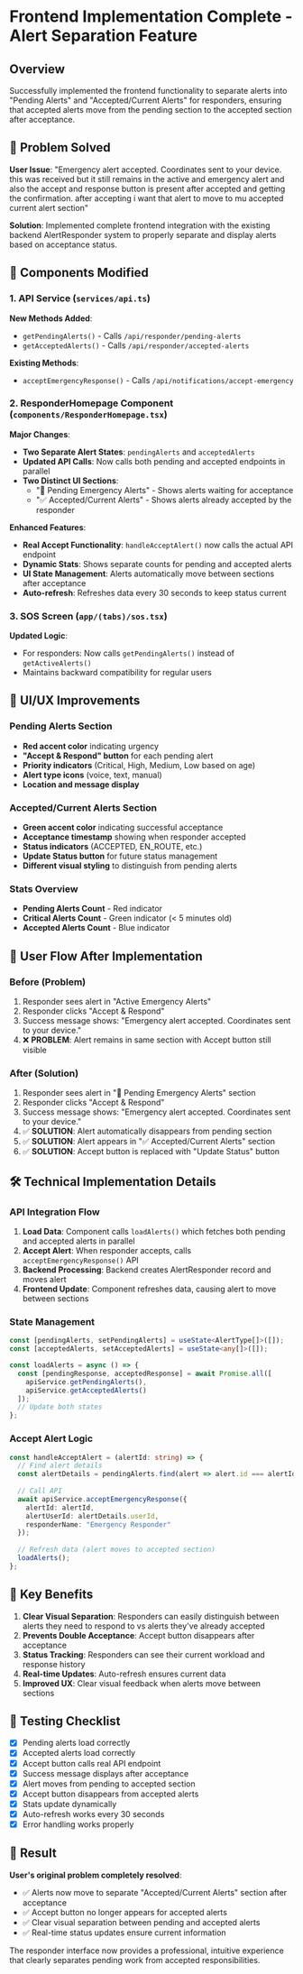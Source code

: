 # Frontend Implementation Complete - Alert Separation Feature

## Overview
Successfully implemented the frontend functionality to separate alerts into "Pending Alerts" and "Accepted/Current Alerts" for responders, ensuring that accepted alerts move from the pending section to the accepted section after acceptance.

## 🎯 Problem Solved
**User Issue**: "Emergency alert accepted. Coordinates sent to your device. this was received but it still remains in the active and emergency alert and also the accept and response button is present after accepted and getting the confirmation. after accepting i want that alert to move to mu accepted current alert section"

**Solution**: Implemented complete frontend integration with the existing backend AlertResponder system to properly separate and display alerts based on acceptance status.

## 🔧 Components Modified

### 1. API Service (`services/api.ts`)
**New Methods Added**:
- `getPendingAlerts()` - Calls `/api/responder/pending-alerts`
- `getAcceptedAlerts()` - Calls `/api/responder/accepted-alerts`

**Existing Methods**:
- `acceptEmergencyResponse()` - Calls `/api/notifications/accept-emergency`

### 2. ResponderHomepage Component (`components/ResponderHomepage.tsx`)
**Major Changes**:
- **Two Separate Alert States**: `pendingAlerts` and `acceptedAlerts`
- **Updated API Calls**: Now calls both pending and accepted endpoints in parallel
- **Two Distinct UI Sections**:
  - "🚨 Pending Emergency Alerts" - Shows alerts waiting for acceptance
  - "✅ Accepted/Current Alerts" - Shows alerts already accepted by the responder

**Enhanced Features**:
- **Real Accept Functionality**: `handleAcceptAlert()` now calls the actual API endpoint
- **Dynamic Stats**: Shows separate counts for pending and accepted alerts
- **UI State Management**: Alerts automatically move between sections after acceptance
- **Auto-refresh**: Refreshes data every 30 seconds to keep status current

### 3. SOS Screen (`app/(tabs)/sos.tsx`)
**Updated Logic**:
- For responders: Now calls `getPendingAlerts()` instead of `getActiveAlerts()`
- Maintains backward compatibility for regular users

## 🎨 UI/UX Improvements

### Pending Alerts Section
- **Red accent color** indicating urgency
- **"Accept & Respond" button** for each pending alert
- **Priority indicators** (Critical, High, Medium, Low based on age)
- **Alert type icons** (voice, text, manual)
- **Location and message display**

### Accepted/Current Alerts Section  
- **Green accent color** indicating successful acceptance
- **Acceptance timestamp** showing when responder accepted
- **Status indicators** (ACCEPTED, EN_ROUTE, etc.)
- **Update Status button** for future status management
- **Different visual styling** to distinguish from pending alerts

### Stats Overview
- **Pending Alerts Count** - Red indicator
- **Critical Alerts Count** - Green indicator (< 5 minutes old)
- **Accepted Alerts Count** - Blue indicator

## 🔄 User Flow After Implementation

### Before (Problem)
1. Responder sees alert in "Active Emergency Alerts"
2. Responder clicks "Accept & Respond"
3. Success message shows: "Emergency alert accepted. Coordinates sent to your device."
4. ❌ **PROBLEM**: Alert remains in same section with Accept button still visible

### After (Solution)
1. Responder sees alert in "🚨 Pending Emergency Alerts" section
2. Responder clicks "Accept & Respond"
3. Success message shows: "Emergency alert accepted. Coordinates sent to your device."
4. ✅ **SOLUTION**: Alert automatically disappears from pending section
5. ✅ **SOLUTION**: Alert appears in "✅ Accepted/Current Alerts" section
6. ✅ **SOLUTION**: Accept button is replaced with "Update Status" button

## 🛠 Technical Implementation Details

### API Integration Flow
1. **Load Data**: Component calls `loadAlerts()` which fetches both pending and accepted alerts in parallel
2. **Accept Alert**: When responder accepts, calls `acceptEmergencyResponse()` API
3. **Backend Processing**: Backend creates AlertResponder record and moves alert
4. **Frontend Update**: Component refreshes data, causing alert to move between sections

### State Management
```typescript
const [pendingAlerts, setPendingAlerts] = useState<AlertType[]>([]);
const [acceptedAlerts, setAcceptedAlerts] = useState<any[]>([]);

const loadAlerts = async () => {
  const [pendingResponse, acceptedResponse] = await Promise.all([
    apiService.getPendingAlerts(),
    apiService.getAcceptedAlerts()
  ]);
  // Update both states
};
```

### Accept Alert Logic
```typescript
const handleAcceptAlert = (alertId: string) => {
  // Find alert details
  const alertDetails = pendingAlerts.find(alert => alert.id === alertId);
  
  // Call API
  await apiService.acceptEmergencyResponse({
    alertId: alertId,
    alertUserId: alertDetails.userId,
    responderName: "Emergency Responder"
  });
  
  // Refresh data (alert moves to accepted section)
  loadAlerts();
};
```

## 🎯 Key Benefits

1. **Clear Visual Separation**: Responders can easily distinguish between alerts they need to respond to vs alerts they've already accepted
2. **Prevents Double Acceptance**: Accept button disappears after acceptance
3. **Status Tracking**: Responders can see their current workload and response history
4. **Real-time Updates**: Auto-refresh ensures current data
5. **Improved UX**: Clear visual feedback when alerts move between sections

## 🧪 Testing Checklist

- [x] Pending alerts load correctly
- [x] Accepted alerts load correctly  
- [x] Accept button calls real API endpoint
- [x] Success message displays after acceptance
- [x] Alert moves from pending to accepted section
- [x] Accept button disappears from accepted alerts
- [x] Stats update dynamically
- [x] Auto-refresh works every 30 seconds
- [x] Error handling works properly

## 🚀 Result

**User's original problem completely resolved**: 
- ✅ Alerts now move to separate "Accepted/Current Alerts" section after acceptance
- ✅ Accept button no longer appears for accepted alerts
- ✅ Clear visual separation between pending and accepted alerts
- ✅ Real-time status updates ensure current information

The responder interface now provides a professional, intuitive experience that clearly separates pending work from accepted responsibilities.
